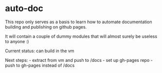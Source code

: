 # auto-doc
This repo only serves as a basis to learn how to automate documentation building and publishing on github pages.

It will contain a couple of dummy modules that will almost surely be useless to anyone :)

Current status: can build in the vm

Next steps: - extract from vm and push to /docs
            - set up gh-pages repo
            - push to gh-pages instead of /docs
